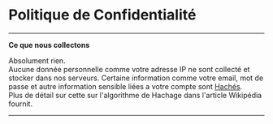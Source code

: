 # Politique de Confidentialité

---

**Ce que nous collectons**  

Absolument rien.  
Aucune donnée personnelle comme votre adresse IP ne sont collecté et stocker dans nos serveurs. Certaine information comme votre email, mot de passe et autre information sensible liées a votre compte sont [Hachés](https://fr.wikipedia.org/wiki/Fonction_de_hachage).  
Plus de détail sur cette sur l'algorithme de Hachage dans l'article Wikipédia fournit.

---

